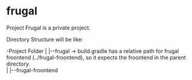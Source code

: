 # frugal
Project Frugal is a private project.

Directory Structure will be like:

  -Project Folder
      |
      |--frugal -> build.gradle has a relative path for frugal froontend (../frugal-froontend), so it expects the froontend in the parent directory.    
      |
      |--frugal-froontend
